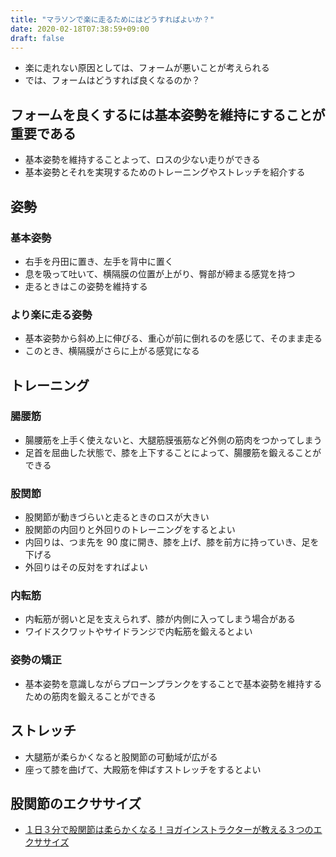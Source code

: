 ```yaml
---
title: "マラソンで楽に走るためにはどうすればよいか？"
date: 2020-02-18T07:38:59+09:00
draft: false
---
```


- 楽に走れない原因としては、フォームが悪いことが考えられる
- では、フォームはどうすれば良くなるのか？

## フォームを良くするには基本姿勢を維持にすることが重要である

- 基本姿勢を維持することよって、ロスの少ない走りができる
- 基本姿勢とそれを実現するためのトレーニングやストレッチを紹介する

## 姿勢

### 基本姿勢

- 右手を丹田に置き、左手を背中に置く
- 息を吸って吐いて、横隔膜の位置が上がり、臀部が締まる感覚を持つ
- 走るときはこの姿勢を維持する

### より楽に走る姿勢

- 基本姿勢から斜め上に伸びる、重心が前に倒れるのを感じて、そのまま走る
- このとき、横隔膜がさらに上がる感覚になる

## トレーニング

### 腸腰筋

- 腸腰筋を上手く使えないと、大腿筋膜張筋など外側の筋肉をつかってしまう
- 足首を屈曲した状態で、膝を上下することによって、腸腰筋を鍛えることができる

### 股関節

- 股関節が動きづらいと走るときのロスが大きい
- 股関節の内回りと外回りのトレーニングをするとよい
- 内回りは、つま先を 90 度に開き、膝を上げ、膝を前方に持っていき、足を下げる
- 外回りはその反対をすればよい

### 内転筋

- 内転筋が弱いと足を支えられず、膝が内側に入ってしまう場合がある
- ワイドスクワットやサイドランジで内転筋を鍛えるとよい

### 姿勢の矯正

- 基本姿勢を意識しながらプローンプランクをすることで基本姿勢を維持するための筋肉を鍛えることができる

## ストレッチ

- 大腿筋が柔らかくなると股関節の可動域が広がる
- 座って膝を曲げて、大殿筋を伸ばすストレッチをするとよい

## 股関節のエクササイズ

- [１日３分で股関節は柔らかくなる！ヨガインストラクターが教える３つのエクササイズ](https://youtu.be/EowfrpgHHe0)

